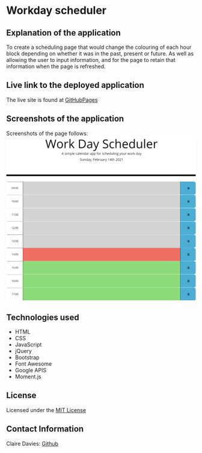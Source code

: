 # Workday scheduler

## Explanation of the application <br>

To create a scheduling page that would change the colouring of each hour block depending on whether it was in the past, present or future. As well as allowing the user to input information, and for the page to retain that information when the page is refreshed. <br>


## Live link to the deployed application <br>

The live site is found at [GitHubPages](https://clairemdavies.github.io/work-day-scheduler-app/) 

## Screenshots of the application <br>

Screenshots of the page follows: <br>
![empty schedule](assets/workdayscheduler.png) <br>

## Technologies used
- HTML
- CSS
- JavaScript
- jQuery
- Bootstrap
- Font Awesome
- Google APIS
- Moment.js

## License <br>

Licensed under the [MIT License](LICENSE)

## Contact Information <br>

Claire Davies: [Github](https://github.com/ClaireMDavies)